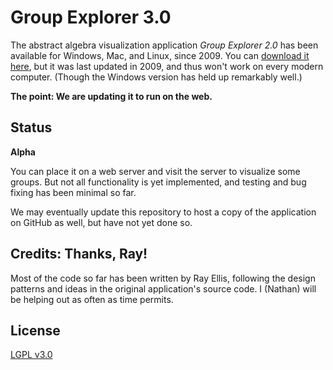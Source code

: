 
# Group Explorer 3.0

The abstract algebra visualization application *Group Explorer 2.0* has been
available for Windows, Mac, and Linux, since 2009.  You can [download it
here](http://groupexplorer.sourceforge.net), but it was last updated in
2009, and thus won't work on every modern computer.  (Though the Windows
version has held up remarkably well.)

**The point: We are updating it to run on the web.**

## Status

**Alpha**

You can place it on a web server and visit the server to visualize some
groups.  But not all functionality is yet implemented, and testing and bug
fixing has been minimal so far.

We may eventually update this repository to host a copy of the application
on GitHub as well, but have not yet done so.

## Credits: Thanks, Ray!

Most of the code so far has been written by Ray Ellis, following the design
patterns and ideas in the original application's source code.  I (Nathan)
will be helping out as often as time permits.

## License

[LGPL v3.0](https://www.gnu.org/licenses/lgpl-3.0.en.html)
